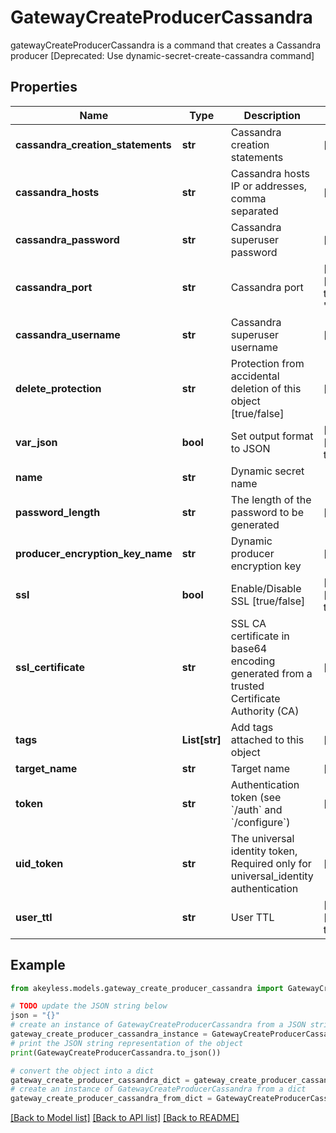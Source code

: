 # GatewayCreateProducerCassandra

gatewayCreateProducerCassandra is a command that creates a Cassandra producer [Deprecated: Use dynamic-secret-create-cassandra command]

## Properties

Name | Type | Description | Notes
------------ | ------------- | ------------- | -------------
**cassandra_creation_statements** | **str** | Cassandra creation statements | [optional] 
**cassandra_hosts** | **str** | Cassandra hosts IP or addresses, comma separated | [optional] 
**cassandra_password** | **str** | Cassandra superuser password | [optional] 
**cassandra_port** | **str** | Cassandra port | [optional] [default to '9042']
**cassandra_username** | **str** | Cassandra superuser username | [optional] 
**delete_protection** | **str** | Protection from accidental deletion of this object [true/false] | [optional] 
**var_json** | **bool** | Set output format to JSON | [optional] [default to False]
**name** | **str** | Dynamic secret name | 
**password_length** | **str** | The length of the password to be generated | [optional] 
**producer_encryption_key_name** | **str** | Dynamic producer encryption key | [optional] 
**ssl** | **bool** | Enable/Disable SSL [true/false] | [optional] [default to False]
**ssl_certificate** | **str** | SSL CA certificate in base64 encoding generated from a trusted Certificate Authority (CA) | [optional] 
**tags** | **List[str]** | Add tags attached to this object | [optional] 
**target_name** | **str** | Target name | [optional] 
**token** | **str** | Authentication token (see &#x60;/auth&#x60; and &#x60;/configure&#x60;) | [optional] 
**uid_token** | **str** | The universal identity token, Required only for universal_identity authentication | [optional] 
**user_ttl** | **str** | User TTL | [optional] [default to '60m']

## Example

```python
from akeyless.models.gateway_create_producer_cassandra import GatewayCreateProducerCassandra

# TODO update the JSON string below
json = "{}"
# create an instance of GatewayCreateProducerCassandra from a JSON string
gateway_create_producer_cassandra_instance = GatewayCreateProducerCassandra.from_json(json)
# print the JSON string representation of the object
print(GatewayCreateProducerCassandra.to_json())

# convert the object into a dict
gateway_create_producer_cassandra_dict = gateway_create_producer_cassandra_instance.to_dict()
# create an instance of GatewayCreateProducerCassandra from a dict
gateway_create_producer_cassandra_from_dict = GatewayCreateProducerCassandra.from_dict(gateway_create_producer_cassandra_dict)
```
[[Back to Model list]](../README.md#documentation-for-models) [[Back to API list]](../README.md#documentation-for-api-endpoints) [[Back to README]](../README.md)


